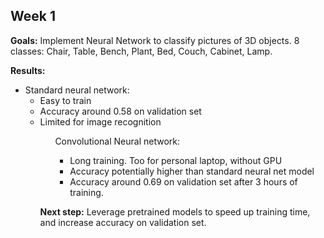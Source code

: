 ## Week 1

**Goals:** Implement Neural Network to classify pictures of 3D objects. 8 classes: Chair, Table, Bench, Plant, Bed, Couch, Cabinet, Lamp.

**Results:**
<ul>
<li>Standard neural network:
		<ul>
		<li>Easy to train</li>
		<li>Accuracy around 0.58 on validation set</li>
		<li>Limited for image recognition</li>
		<ul/>
	</li>
Convolutional Neural network:
		<ul>
		<li>Long training. Too for personal laptop, without GPU</li>
		<li>Accuracy potentially higher than standard neural net model</li>
		<li>Accuracy around 0.69 on validation set after 3 hours of training.</li>
		</ul>
</ul>  

<b>Next step:</b> Leverage pretrained models to speed up training time, and increase accuracy on validation set.
